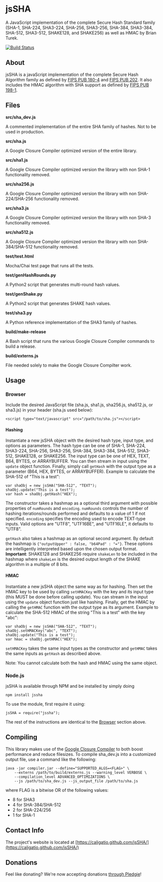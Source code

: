 # jsSHA
A JavaScript implementation of the complete Secure Hash Standard family
(SHA-1, SHA-224, SHA3-224, SHA-256, SHA3-256, SHA-384, SHA3-384, SHA-512,
SHA3-512, SHAKE128, and SHAKE256) as well as HMAC by Brian Turek.

[![Build Status](https://travis-ci.org/Caligatio/jsSHA.svg?branch=master)](https://travis-ci.org/Caligatio/jsSHA)

## About
jsSHA is a javaScript implementation of the complete Secure Hash Algorithm
family as defined by
[FIPS PUB 180-4](http://nvlpubs.nist.gov/nistpubs/FIPS/NIST.FIPS.180-4.pdf) and
[FIPS PUB 202](http://nvlpubs.nist.gov/nistpubs/FIPS/NIST.FIPS.202.pdf).  It also
includes the HMAC algorithm with SHA support as defined by
[FIPS PUB 198-1](http://csrc.nist.gov/publications/fips/fips198-1/FIPS-198-1_final.pdf).

## Files
**src/sha\_dev.js**

A commented implementation of the entire SHA family of hashes. Not to be used
in production.

**src/sha.js**

A Google Closure Compiler optimized version of the entire library.

**src/sha1.js**

A Google Closure Compiler optimized version the library with non SHA-1
functionality removed.

**src/sha256.js**

A Google Closure Compiler optimized version the library with non SHA-224/SHA-256
functionality removed.

**src/sha3.js**

A Google Closure Compiler optimized version the library with non SHA-3
functionality removed.

**src/sha512.js**

A Google Closure Compiler optimized version the library with non SHA-384/SHA-512
functionality removed.

**test/test.html**

Mocha/Chai test page that runs all the tests.

**test/genHashRounds.py**

A Python2 script that generates multi-round hash values.

**test/genShake.py**

A Python2 script that generates SHAKE hash values.

**test/sha3.py**

A Python reference implementation of the SHA3 family of hashes.

**build/make-release**

A Bash script that runs the various Google Closure Compiler commands to build
a release.

**build/externs.js**

File needed solely to make the Google Closure Compilter work.

## Usage

### Browser
Include the desired JavaScript file (sha.js, sha1.js, sha256.js, sha512.js, or
sha3.js) in your header (sha.js used below):

	<script type="text/javascript" src="/path/to/sha.js"></script>

#### Hashing
Instantiate a new jsSHA object with the desired hash type, input type, and
options as parameters.  The hash type can be one of SHA-1, SHA-224, SHA3-224,
SHA-256, SHA3-256, SHA-384, SHA3-384, SHA-512, SHA3-512, SHAKE128, or SHAKE256.
The input type can be one of HEX, TEXT, B64, BYTES, or ARRAYBUFFER.  You can
then stream in input using the `update` object function.  Finally, simply call
`getHash` with the output type as a parameter (B64, HEX, BYTES, or ARRAYBUFFER).
Example to calculate the SHA-512 of "This is a test":

	var shaObj = new jsSHA("SHA-512", "TEXT");
	shaObj.update("This is a test");
	var hash = shaObj.getHash("HEX");

The constructor takes a hashmap as a optional third argument with possible
properties of `numRounds` and `encoding`.  `numRounds` controls the number of
hashing iterations/rounds performed and defaults to a value of 1 if not
specified. `encoding` specifies the encoding used to encode TEXT-type inputs.
Valid options are "UTF8", "UTF16BE", and "UTF16LE", it defaults to "UTF8".

`getHash` also takes a hashmap as an optional second argument.  By default the
hashmap is `{"outputUpper" : false, "b64Pad" : "="}`.  These options are
intelligently interpreted based upon the chosen output format. **Important**: 
SHAKE128 and SHAKE256 require `shakeLen` to be included in the hashmap where
`shakeLen` is the desired output length of the SHAKE algorithm in a multiple
of 8 bits.

#### HMAC
Instantiate a new jsSHA object the same way as for hashing.  Then set the HMAC
key to be used by calling `setHMACKey` with the key and its input type (this
MUST be done before calling update).  You can stream in the input using the
`update` object function just like hashing.  Finally, get the HMAC by calling
the `getHMAC` function with the output type as its argument.  Example to
calculate the SHA-512 HMAC of the string "This is a test" with the key "abc":

	var shaObj = new jsSHA("SHA-512", "TEXT");
	shaObj.setHMACKey("abc", "TEXT");
	shaObj.update("This is a test");
	var hmac = shaObj.getHMAC("HEX");

`setHMACKey` takes the same input types as the constructor and `getHMAC` takes the
same inputs as `getHash` as described above.

Note: You cannot calculate both the hash and HMAC using the same object.

### Node.js
jsSHA is available through NPM and be installed by simply doing

	npm install jssha
To use the module, first require it using:

	jsSHA = require("jssha");

The rest of the instructions are identical to the [Browser](#browser) section above.

## Compiling
This library makes use of the [Google Closure Compiler](https://developers.google.com/closure/compiler)
to both boost performance and reduce filesizes.  To compile sha\_dev.js into a customized output file,
use a command like the following:

	java -jar compiler.jar --define="SUPPORTED_ALGS=<FLAG>" \
		--externs /path/to/build/externs.js --warning_level VERBOSE \
		--compilation_level ADVANCED_OPTIMIZATIONS \
		--js /path/to/sha_dev.js --js_output_file /path/to/sha.js

where FLAG is a bitwise OR of the following values:

* 8 for SHA3
* 4 for SHA-384/SHA-512
* 2 for SHA-224/256
* 1 for SHA-1

## Contact Info
The project's website is located at [https://caligatio.github.com/jsSHA/](https://caligatio.github.com/jsSHA/)

## Donations
Feel like donating?  We're now accepting donations [through Pledgie](https://pledgie.com/campaigns/31646)!
